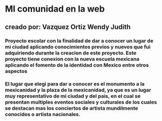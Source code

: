# MI comunidad en la web
## creado por: **Vazquez Ortiz Wendy Judith**

### Proyecto escolar con la finalidad de dar a conocer un lugar de mi ciudad aplicando conocimientos previos y nuevos que fui adquiriendo durante la creacion de este proyecto. Este proyecto tiene conexion con la nueva escuela mexicana aplicando el fomento de la identidad con Mexico entre otros aspectos

### El lugar que elegi para dar a conocer es el monumento a la mexicanidad y la plaza de la mexicanidad, ya que es un lugar muy representativo de mi ciudad y del pais, en el cual se presentan multiples eventos sociales y culturales de los cuales se destacan mas los conciertos de artista mundilmente conocidos o artista nacionales.


